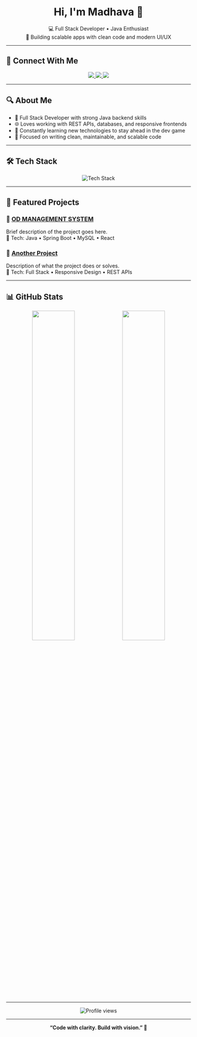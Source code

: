 <h1 align="center">Hi, I'm <b>Madhava</b> 👋</h1>

<p align="center">
  💻 Full Stack Developer • Java Enthusiast <br>
  🚀 Building scalable apps with clean code and modern UI/UX
</p>

---

## 🤝 Connect With Me
<p align="center">
  <a href="mailto:madhavak1708@gmail.com">
    <img src="https://img.shields.io/badge/Gmail-D14836?style=for-the-badge&logo=gmail&logoColor=white"/>
  </a>
  <a href="https://www.linkedin.com/in/madhava">
    <img src="https://img.shields.io/badge/LinkedIn-0077B5?style=for-the-badge&logo=linkedin&logoColor=white"/>
  </a>
  <a href="https://github.com/Madhavak1708">
    <img src="https://img.shields.io/badge/GitHub-181717?style=for-the-badge&logo=github&logoColor=white"/>
  </a>
</p>

---

## 🔍 About Me
- 🔧 Full Stack Developer with strong Java backend skills  
- 🌐 Loves working with REST APIs, databases, and responsive frontends  
- 🧠 Constantly learning new technologies to stay ahead in the dev game  
- 🎯 Focused on writing clean, maintainable, and scalable code

---

## 🛠 Tech Stack
<p align="center">
  <img src="https://skillicons.dev/icons?i=html,css,js,react,nodejs,java,spring,mysql,git,github,vscode&perline=8" alt="Tech Stack"/>
</p>

---

## 📁 Featured Projects

### 🚀 [OD MANAGEMENT SYSTEM](https://github.com/Madhavak1708/Od)
Brief description of the project goes here.  
🔸 Tech: Java • Spring Boot • MySQL • React

### 📂 [Another Project](https://github.com/Madhavak1708/another-project-link)
Description of what the project does or solves.  
🔸 Tech: Full Stack • Responsive Design • REST APIs

---

## 📊 GitHub Stats
<p align="center">
  <img src="https://github-readme-stats.vercel.app/api?username=Madhavak1708&show_icons=true&theme=tokyonight&hide_border=true" width="48%"/>
  <img src="https://github-readme-streak-stats.herokuapp.com/?user=Madhavak1708&theme=tokyonight&hide_border=true" width="48%"/>
</p>

---

<p align="center">
  <img src="https://komarev.com/ghpvc/?username=Madhavak1708&label=Profile%20Views&color=blueviolet&style=flat" alt="Profile views"/>
</p>

---

<p align="center"><b>“Code with clarity. Build with vision.” 🚀</b></p>
